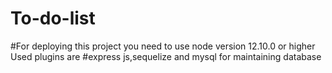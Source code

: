 # To-do-list
#For deploying this project you need to use node version 12.10.0 or higher Used plugins are #express js,sequelize and mysql for maintaining database
